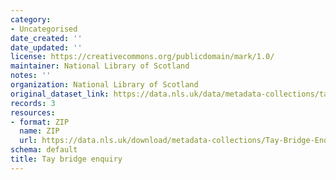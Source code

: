 ```yaml
---
category:
- Uncategorised
date_created: ''
date_updated: ''
license: https://creativecommons.org/publicdomain/mark/1.0/
maintainer: National Library of Scotland
notes: ''
organization: National Library of Scotland
original_dataset_link: https://data.nls.uk/data/metadata-collections/tay-bridge-enquiry/
records: 3
resources:
- format: ZIP
  name: ZIP
  url: https://data.nls.uk/download/metadata-collections/Tay-Bridge-Enquiry.zip
schema: default
title: Tay bridge enquiry
---
```

